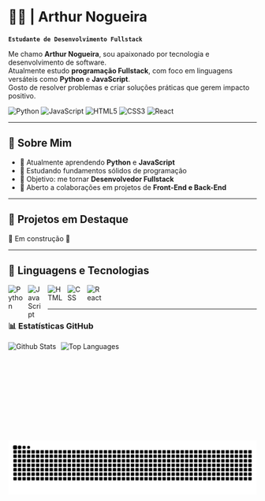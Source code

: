 # 🧑‍💻 | Arthur Nogueira  

**`Estudante de Desenvolvimento Fullstack`**  

Me chamo **Arthur Nogueira**, sou apaixonado por tecnologia e desenvolvimento de software.  
Atualmente estudo **programação Fullstack**, com foco em linguagens versáteis como **Python** e **JavaScript**.  
Gosto de resolver problemas e criar soluções práticas que gerem impacto positivo.

![Python](https://img.shields.io/badge/Python-3670A0?style=for-the-badge&logo=Python&logoColor=white)
![JavaScript](https://img.shields.io/badge/JavaScript-F0DB4F?style=for-the-badge&logo=JavaScript&logoColor=black)
![HTML5](https://img.shields.io/badge/HTML5-FF5722?style=for-the-badge&logo=HTML5&logoColor=white)
![CSS3](https://img.shields.io/badge/CSS3-2965F1?style=for-the-badge&logo=CSS3&logoColor=white)
![React](https://img.shields.io/badge/React-61DAFB?style=for-the-badge&logo=React&logoColor=black)

---

## 📌 Sobre Mim  

- 🌱 Atualmente aprendendo **Python** e **JavaScript**  
- 🧠 Estudando fundamentos sólidos de programação  
- 🎯 Objetivo: me tornar **Desenvolvedor Fullstack**  
- 🤝 Aberto a colaborações em projetos de **Front-End e Back-End**

---

## 🚀 Projetos em Destaque  

🔗 Em construção 🥲

---

## 🤖 Linguagens e Tecnologias


<img 
    align="left"
    alt="Python"
    title="Python"
    width="30px"
    style="padding-right: 10px;"
    src="https://cdn.jsdelivr.net/gh/devicons/devicon@latest/icons/python/python-original.svg"    
/>

<img 
    align="left"
    alt="JavaScript"
    title="JavaScript"
    width="30px"
    style="padding-right: 10px;"
    src="https://cdn.jsdelivr.net/gh/devicons/devicon@latest/icons/javascript/javascript-original.svg"    
/>

<img 
    align="left"
    alt="HTML"
    title="HTML"
    width="30px"
    style="padding-right: 10px;"
    src="https://cdn.jsdelivr.net/gh/devicons/devicon@latest/icons/html5/html5-original.svg" 
/>

<img 
    align="left"
    alt="CSS"
    title="CSS"
    width="30px"
    style="padding-right: 10px;"
    src="https://cdn.jsdelivr.net/gh/devicons/devicon@latest/icons/css3/css3-original.svg"    
/>

<img 
    align="left"
    alt="React"
    title="React"
    width="30px"
    style="padding-right: 10px;"
    src="https://cdn.jsdelivr.net/gh/devicons/devicon@latest/icons/react/react-original.svg"    
/>

<br>
<br>

---

### 📊 Estatísticas GitHub

<img 
    align="left"
    alt="Github Stats"
    height="200"
    style="padding-right: 10px;"
    src="https://github-readme-stats.vercel.app/api?username=arthurnog-dev&show_icons=true&theme=github_dark"    
/>

<img 
    align="left"
    alt="Top Languages"
    height="200"
    style="padding-right: 10px;"
    src="https://github-readme-stats.vercel.app/api/top-langs/?username=arthurnog-dev&layout=compact&theme=github_dark&custom_title=Tecnologias"    
/>

<picture>
  <source media="(prefers-color-scheme: dark)" srcset="https://raw.githubusercontent.com/arthurnog-dev/arthurnog-dev/output/github-contribution-grid-snake-dark.svg">
  <source media="(prefers-color-scheme: light)" srcset="https://raw.githubusercontent.com/arthurnog-dev/arthurnog-dev/output/github-contribution-grid-snake.svg">
  <img alt="github contribution grid snake animation" src="https://raw.githubusercontent.com/arthurnog-dev/arthurnog-dev/output/github-contribution-grid-snake.svg">
</picture>

